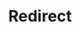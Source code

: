 ﻿---
layout: src/layouts/Redirect.astro
title: Redirect
redirect: https://yamldoc.liuyan.wang/docs/deployments/databases/configuration/tentacle-and-worker-installation
pubDate:  2023-01-01
navSearch: false
navSitemap: false
navMenu: false
---
